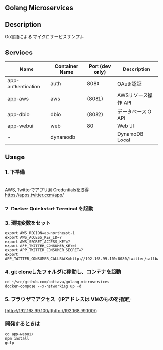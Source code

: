 Golang Microservices
---

## Description

Go言語による マイクロサービスサンプル

## Services

Name               | Container Name  | Port (dev only)  | Description
------------------ | --------------- | ---------------- | ------------------
app-authentication | auth            | 8080             | OAuth認証
app-aws            | aws             | (8081)           | AWSリソース操作 API
app-dbio           | dbio            | (8082)           | データベースIO API
app-webui          | web             | 80               | Web UI
-                  | dynamodb        |                  | DynamoDB Local

## Usage

### 1. 下準備
　  
AWS, Twitterでアプリ用 Credentialsを取得  
https://apps.twitter.com/app/  

### 2. Docker Quickstart Terminal を起動

### 3. 環境変数をセット

```
export AWS_REGION=ap-northeast-1
export AWS_ACCESS_KEY_ID=?
export AWS_SECRET_ACCESS_KEY=?
export APP_TWITTER_CONSUMER_KEY=?
export APP_TWITTER_CONSUMER_SECRET=?
export APP_TWITTER_CONSUMER_CALLBACK=http://192.168.99.100:8080/twitter/callback
```

### 4. git cloneしたフォルダに移動し、コンテナを起動

```
cd ~/src/github.com/pottava/golang-microservices
docker-compose --x-networking up -d
```

### 5. ブラウザでアクセス（IPアドレスは VMのものを指定）

[http://192.168.99.100/](http://192.168.99.100/)

### 開発するときは

```
cd app-webui/
npm install
gulp
```
